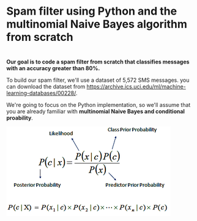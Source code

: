 # Spam filter using Python and the multinomial Naive Bayes algorithm from scratch <h1> 
 
**Our goal is to code a spam filter from scratch that classifies messages with an accuracy greater than 80%.**

To build our spam filter, we'll use a dataset of 5,572 SMS messages.
you can download the dataset from https://archive.ics.uci.edu/ml/machine-learning-databases/00228/.

We're going to focus on the Python implementation, so we'll assume that you are already familiar with **multinomial Naive Bayes and conditional proability**.


![GitHub Logo](logo.PNG)
